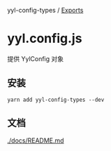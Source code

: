 yyl-config-types / [Exports](modules.md)

# yyl.config.js
提供 YylConfig 对象

## 安装
```types
yarn add yyl-config-types --dev
```

## 文档
[./docs/README.md](./docs/README.md)
